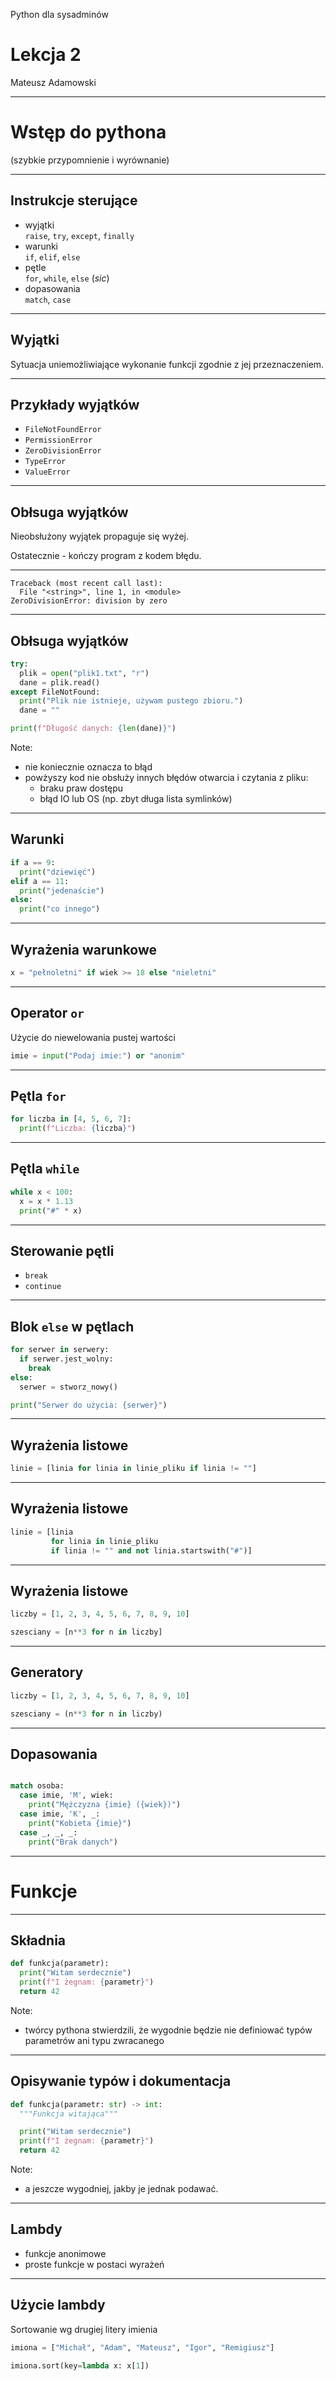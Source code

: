 <!-- .slide: data-background="../assets/fundacja-sysops-devops-polska-bg-gray.png" -->
Python dla sysadminów

# Lekcja 2

Mateusz Adamowski

------
# Wstęp do pythona

(szybkie przypomnienie i wyrównanie)

---
<!-- .slide: data-autofragments -->
## Instrukcje sterujące

- wyjątki  
  `raise`, `try`, `except`, `finally`
- warunki  
  `if`, `elif`, `else`
- pętle  
  `for`, `while`, `else` (_sic_)
- dopasowania  
  `match`, `case`

------
## Wyjątki

Sytuacja uniemożliwiające wykonanie funkcji zgodnie z jej przeznaczeniem.

---
## Przykłady wyjątków

- `FileNotFoundError`
- `PermissionError`
- `ZeroDivisionError`
- `TypeError`
- `ValueError`

---
## Obłsuga wyjątków

Nieobsłużony wyjątek propaguje się wyżej.

Ostatecznie - kończy program z kodem błędu.

---
```
Traceback (most recent call last):
  File "<string>", line 1, in <module>
ZeroDivisionError: division by zero
```

---
## Obłsuga wyjątków

```python [1-8|1,4|2-3|2|4|5|6|8]
try:
  plik = open("plik1.txt", "r")
  dane = plik.read()
except FileNotFound:
  print("Plik nie istnieje, używam pustego zbioru.")
  dane = ""

print(f"Długość danych: {len(dane)}")
```

Note:
- nie koniecznie oznacza to błąd
- powżyszy kod nie obsłuży innych błędów otwarcia i czytania z pliku:
  - braku praw dostępu
  - błąd IO lub OS (np. zbyt długa lista symlinków)
------
## Warunki

```python
if a == 9:
  print("dziewięć")
elif a == 11:
  print("jedenaście")
else:
  print("co innego")
```

---
## Wyrażenia warunkowe

```python
x = "pełnoletni" if wiek >= 18 else "nieletni"
```

---
## Operator `or`

Użycie do niewelowania pustej wartości

```python
imie = input("Podaj imie:") or "anonim"
```

------
## Pętla `for`

```python
for liczba in [4, 5, 6, 7]:
  print(f"Liczba: {liczba}")
```

---
## Pętla `while`

```python
while x < 100:
  x = x * 1.13
  print("#" * x)
```

---
## Sterowanie pętli

- `break`
- `continue`

---
## Blok `else` w pętlach

```python [1-7|1|2|3|7|1|2|1|2|1|2|1|2|4-5|7]
for serwer in serwery:
  if serwer.jest_wolny:
    break
else:
  serwer = stworz_nowy()

print("Serwer do użycia: {serwer}")
```

---
## Wyrażenia listowe

```python
linie = [linia for linia in linie_pliku if linia != ""]
```

---
## Wyrażenia listowe

```python
linie = [linia
         for linia in linie_pliku
         if linia != "" and not linia.startswith("#")]
```

---
## Wyrażenia listowe

```python
liczby = [1, 2, 3, 4, 5, 6, 7, 8, 9, 10]

szesciany = [n**3 for n in liczby]
```

---
## Generatory

```python
liczby = [1, 2, 3, 4, 5, 6, 7, 8, 9, 10]

szesciany = (n**3 for n in liczby)
```

---
## Dopasowania

```python

match osoba:
  case imie, 'M', wiek:
    print("Mężczyzna {imie} ({wiek})")
  case imie, 'K', _:
    print("Kobieta {imie}")
  case _, _, _:
    print("Brak danych")
```

------
# Funkcje

---
## Składnia

```python
def funkcja(parametr):
  print("Witam serdecznie")
  print(f"I żegnam: {parametr}")
  return 42
```

Note:
  - twórcy pythona stwierdzili, że wygodnie będzie nie definiować typów parametrów ani typu zwracanego

---
## Opisywanie typów i dokumentacja

```python
def funkcja(parametr: str) -> int:
  """Funkcja witająca"""

  print("Witam serdecznie")
  print(f"I żegnam: {parametr}")
  return 42
```

Note:
  - a jeszcze wygodniej, jakby je jednak podawać.

---
## Lambdy

- funkcje anonimowe
- proste funkcje w postaci wyrażeń

---
## Użycie lambdy

Sortowanie wg drugiej litery imienia

```python
imiona = ["Michał", "Adam", "Mateusz", "Igor", "Remigiusz"]

imiona.sort(key=lambda x: x[1])
```
